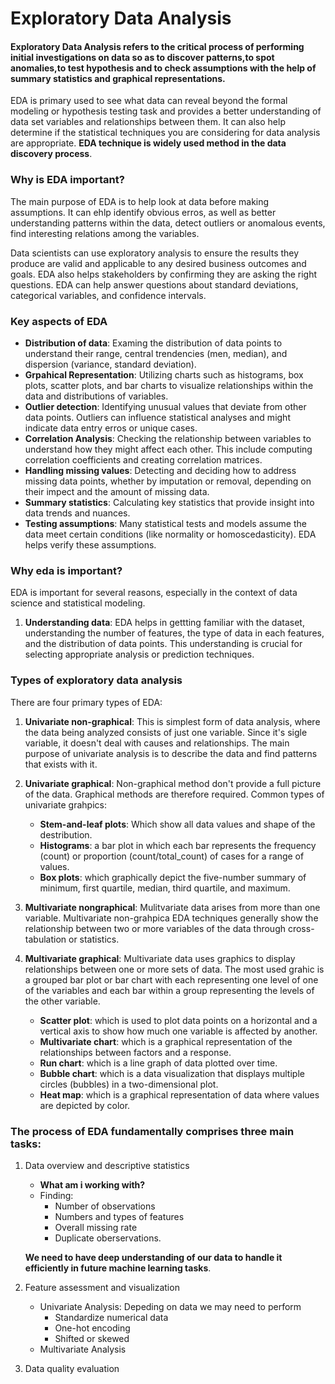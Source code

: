 # Exploratory Data Analysis

#### Exploratory Data Analysis refers to the critical process of performing initial investigations on data so as to discover patterns,to spot anomalies,to test hypothesis and to check assumptions with the help of summary statistics and graphical representations.


EDA is primary used to see what data can reveal beyond the formal modeling or hypothesis testing task and provides a better understanding of data set variables and relationships between them. It can also help determine if the statistical techniques you are considering for data analysis are appropriate. **EDA technique is widely used method in the data discovery process**.


### Why is EDA important?

The main purpose of EDA is to help look at data before making assumptions. It can ehlp identify obvious erros, as well as better understanding patterns within the data, detect outliers or anomalous events, find interesting relations among the variables.

Data scientists can use exploratory analysis to ensure the results they produce are valid and applicable to any desired business outcomes and goals. EDA also helps stakeholders by confirming they are asking the right questions. EDA can help answer questions about standard deviations, categorical variables, and confidence intervals.

### Key aspects of EDA 

- **Distribution of data**: Examing the distribution of data points to understand their range, central trendencies (men, median), and dispersion (variance, standard deviation).
- **Grpahical Representation**: Utilizing charts such as histograms, box plots, scatter plots, and bar charts to visualize relationships within the data and distributions of variables.
- **Outlier detection**: Identifying unusual values that deviate from other data points. Outliers can influence statistical analyses and might indicate data entry erros or unique cases.
- **Correlation Analysis**: Checking the relationship between variables to understand how they might affect each other. This include computing correlation coefficients and creating correlation matrices.
- **Handling missing values**: Detecting and deciding how to address missing data points, whether by imputation or removal, depending on their impect and the amount of missing data.
- **Summary statistics**: Calculating key statistics that provide insight into data trends and nuances.
- **Testing assumptions**: Many statistical tests and models assume the data meet certain conditions (like normality or homoscedasticity). EDA helps verify these assumptions.

### Why eda is important?

EDA is important for several reasons, especially in the context of data science and statistical modeling.

1. **Understanding data**: EDA helps in gettting familiar with the dataset, understanding the number of features, the type of data in each features, and the distribution of data points. This understanding is crucial for selecting appropriate analysis or prediction techniques.

### Types of exploratory data analysis

There are four primary types of EDA:

1. **Univariate non-graphical**: This is simplest form of data analysis, where the data being analyzed consists of just one variable. Since it's sigle variable, it doesn't deal with causes and relationships. The main purpose of univariate analysis is to describe the data and find patterns that exists with it.

2. **Univariate graphical**: Non-graphical method don't provide a full picture of the data. Graphical methods are therefore required. Common types of univariate grahpics:

    - **Stem-and-leaf plots**: Which show all data values and shape of the destribution.
    - **Histograms**: a bar plot in which each bar represents the frequency (count) or proportion (count/total_count) of cases for a range of values.
    - **Box plots**: which graphically depict the five-number summary of minimum, first quartile, median, third quartile, and maximum.

3. **Multivariate nongraphical**: Mulitvariate data arises from more than one variable. Multivariate non-grahpica EDA techniques generally show the relationship between two or more variables of the data through cross-tabulation or statistics.

4. **Multivariate graphical**: Multivariate data uses graphics to display relationships between one or more sets of data. The most used grahic is a grouped bar plot or bar chart with  each representing one level of one of the variables and each bar within a group representing the levels of the other variable.

    - **Scatter plot**: which is used to plot data points on a horizontal and a vertical axis to show how much one variable is affected by another.
    - **Multivariate chart**: which is a graphical representation of the relationships between factors and a response.
    - **Run chart**: which is a line graph of data plotted over time.
    - **Bubble chart**: which is a data visualization that displays multiple circles (bubbles) in a two-dimensional plot.
    - **Heat map**:  which is a graphical representation of data where values are depicted by color.



### The process of EDA fundamentally comprises three main tasks:

1. Data overview and descriptive statistics
    - **What am i working with?**
    - Finding: 
        - Number of observations
        - Numbers and types of features
        - Overall missing rate
        - Duplicate oberservations.

    **We need to have deep understanding of our data to handle it efficiently in future machine learning tasks**.

2. Feature assessment and visualization
    - Univariate Analysis: Depeding on data we may need to perform
        - Standardize numerical data
        - One-hot encoding
        - Shifted or skewed
    - Multivariate Analysis
3. Data quality evaluation